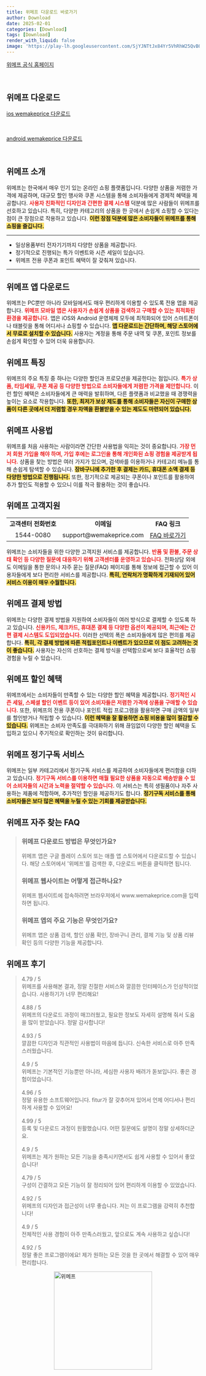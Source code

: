 ```yaml
---
title: 위메프 다운로드 바로가기
author: Download
date: 2025-02-01
categories: [Download]
tags: [Download]
render_with_liquid: false
image: 'https://play-lh.googleusercontent.com/SjYJNTtJx84Yr5VhRhW25QvBOteSt4ZfR3MqDzXHCV2ZHqGyrMLJXCH9sLwxNbPIN_E=s256-rw'
---
```

<p><a class='click-button' title='위메프' href='https://www.wemakeprice.com/?srsltid=AfmBOop-yH8Bgp78bXFL2I4NSE9kLlcbNxKuCVYsqSl_2955ctL9PRXA' rel='nofollow'>위메프 공식 홈페이지</a></p><br>
<h2 id='위메프_다운로드'>위메프 다운로드</h2>
<p><a class="click-button ios" title="wemakeprice 다운로드" href="https://apps.apple.com/kr/app/%EC%9C%84%EB%A9%94%ED%94%84/id449141904" rel="nofollow">ios wemakeprice 다운로드</a></p><br>
<p><a class="click-button android" title="wemakeprice 다운로드" href="https://play.google.comhttps://play.google.com/store/apps/details?id=com.wemakeprice" rel="nofollow">android wemakeprice 다운로드</a></p><br>


<h2 id='위메프_소개'>위메프 소개</h2>

<p>위메프는 한국에서 매우 인기 있는 온라인 쇼핑 플랫폼입니다. 다양한 상품을 저렴한 가격에 제공하며, 대규모 할인 행사와 쿠폰 시스템을 통해 소비자들에게 경제적 혜택을 제공합니다. <b><span style="color: #ee2323;">사용자 친화적인 디자인과 간편한 결제 시스템</span></b> 덕분에 많은 사람들이 위메프를 선호하고 있습니다. 특히, 다양한 카테고리의 상품을 한 곳에서 손쉽게 쇼핑할 수 있다는 점이 큰 장점으로 작용하고 있습니다. <b><span style="background-color: #ffe066;">이런 장점 덕분에 많은 소비자들이 위메프를 통해 쇼핑을 즐깁니다.</span></b></p>

<hr />

<ul>
    <li>일상용품부터 전자기기까지 다양한 상품을 제공합니다.</li>
    <li>정기적으로 진행되는 특가 이벤트와 시즌 세일이 있습니다.</li>
    <li>위메프 전용 쿠폰과 포인트 혜택이 잘 갖춰져 있습니다.</li>
</ul>

<hr />

<h2 id='위메프_앱_다운로드'>위메프 앱 다운로드</h2>

<p>위메프는 PC뿐만 아니라 모바일에서도 매우 편리하게 이용할 수 있도록 전용 앱을 제공합니다. <b><span style="color: #ee2323;">위메프 모바일 앱은 사용자가 손쉽게 상품을 검색하고 구매할 수 있는 최적화된 환경을 제공합니다.</span></b> 앱은 iOS와 Android 운영체제 모두에 최적화되어 있어 스마트폰이나 태블릿을 통해 어디서나 쇼핑할 수 있습니다. <b><span style="background-color: #ffe066;">앱 다운로드는 간단하며, 해당 스토어에서 무료로 설치할 수 있습니다.</span></b> 사용자는 계정을 통해 주문 내역 및 쿠폰, 포인트 정보를 손쉽게 확인할 수 있어 더욱 유용합니다.</p>

<h2 id='위메프_특징'>위메프 특징</h2>

<p>위메프의 주요 특징 중 하나는 다양한 할인과 프로모션을 제공한다는 점입니다. <b><span style="color: #ee2323;">특가 상품, 타임세일, 쿠폰 제공 등 다양한 방법으로 소비자들에게 저렴한 가격을 제안합니다.</span></b> 이런 할인 혜택은 소비자들에게 큰 매력을 발휘하며, 다른 플랫폼과 비교했을 때 경쟁력을 높이는 요소로 작용합니다. <b><span style="background-color: #ffe066;">또한, 최저가 보상 제도를 통해 소비자들은 자신이 구매한 상품이 다른 곳에서 더 저렴할 경우 차액을 환불받을 수 있는 제도도 마련되어 있습니다.</span></b></p>

<h2 id='위메프_사용법'>위메프 사용법</h2>

<p>위메프를 처음 사용하는 사람이라면 간단한 사용법을 익히는 것이 중요합니다. <b><span style="color: #ee2323;">가장 먼저 회원 가입을 해야 하며, 가입 후에는 로그인을 통해 개인화된 쇼핑 경험을 제공받게 됩니다.</span></b> 상품을 찾는 방법은 여러 가지가 있으며, 검색바를 이용하거나 카테고리 메뉴를 통해 손쉽게 탐색할 수 있습니다. <b><span style="background-color: #ffe066;">장바구니에 추가한 후 결제는 카드, 휴대폰 소액 결제 등 다양한 방법으로 진행됩니다.</span></b> 또한, 정기적으로 제공되는 쿠폰이나 포인트를 활용하여 추가 할인도 적용할 수 있으니 이를 적극 활용하는 것이 좋습니다.</p>

<h2 id='위메프_고객지원'>위메프 고객지원</h2>

<table>
    <tr>
        <td style="text-align: center; height: 17px;"><b>고객센터 전화번호</b></td>
        <td style="text-align: center; height: 17px;"><b>이메일</b></td>
        <td style="text-align: center; height: 17px;"><b>FAQ 링크</b></td>
    </tr>
    <tr>
        <td style="text-align: center; height: 17px;">1544-0080</td>
        <td style="text-align: center; height: 17px;">support@wemakeprice.com</td>
        <td style="text-align: center; height: 17px;"><a href="https://faq.wemakeprice.com">FAQ 바로가기</a></td>
    </tr>
</table>

<p>위메프는 소비자들을 위한 다양한 고객지원 서비스를 제공합니다. <b><span style="color: #ee2323;">반품 및 환불, 주문 상태 확인 등 다양한 질문에 대응하기 위해 고객센터를 운영하고 있습니다.</span></b> 전화상담 외에도 이메일을 통한 문의나 자주 묻는 질문(FAQ) 페이지를 통해 정보에 접근할 수 있어 이용자들에게 보다 편리한 서비스를 제공합니다. <b><span style="background-color: #ffe066;">특히, 연락처가 명확하게 기재되어 있어 서비스 이용이 매우 수월합니다.</span></b></p>

<h2 id='위메프_결제방법'>위메프 결제 방법</h2>

<p>위메프는 다양한 결제 방법을 지원하여 소비자들이 여러 방식으로 결제할 수 있도록 하고 있습니다. <b><span style="color: #ee2323;">신용카드, 체크카드, 휴대폰 결제 등 다양한 옵션이 제공되며, 최근에는 간편 결제 시스템도 도입되었습니다.</span></b> 이러한 선택의 폭은 소비자들에게 많은 편의를 제공합니다. <b><span style="background-color: #ffe066;">특히, 각 결제 방법에 따른 적립포인트나 이벤트가 있으므로 이 점도 고려하는 것이 좋습니다.</span></b> 사용자는 자신의 선호하는 결제 방식을 선택함으로써 보다 효율적인 쇼핑 경험을 누릴 수 있습니다.</p>

<h2 id='위메프_할인_혜택'>위메프 할인 혜택</h2>

<p>위메프에서는 소비자들이 만족할 수 있는 다양한 할인 혜택을 제공합니다. <b><span style="color: #ee2323;">정기적인 시즌 세일, 스페셜 할인 이벤트 등이 있어 소비자들은 저렴한 가격에 상품을 구매할 수 있습니다.</span></b> 또한, 위메프의 전용 쿠폰이나 포인트 적립 프로그램을 활용하면 구매 금액의 일부를 할인받거나 적립할 수 있습니다. <b><span style="background-color: #ffe066;">이런 혜택을 잘 활용하면 쇼핑 비용을 많이 절감할 수 있습니다.</span></b> 위메프는 소비자 만족도를 극대화하기 위해 끊임없이 다양한 할인 혜택을 도입하고 있으니 주기적으로 확인하는 것이 유리합니다.</p>

<h2 id='위메프_정기구독서비스'>위메프 정기구독 서비스</h2>

<p>위메프는 일부 카테고리에서 정기구독 서비스를 제공하여 소비자들에게 편리함을 더하고 있습니다. <b><span style="color: #ee2323;">정기구독 서비스를 이용하면 매월 필요한 상품을 자동으로 배송받을 수 있어 소비자들의 시간과 노력을 절약할 수 있습니다.</span></b> 이 서비스는 특히 생필품이나 자주 사용하는 제품에 적합하며, 추가적인 할인을 제공하기도 합니다. <b><span style="background-color: #ffe066;">정기구독 서비스를 통해 소비자들은 보다 많은 혜택을 누릴 수 있는 기회를 제공받습니다.</span></b></p>


<h2 id='위메프_자주_찾는_FAQ'>위메프 자주 찾는 FAQ</h2>
<div itemscope="" itemtype="https://schema.org/FAQPage"> 
<blockquote> 
<div itemscope="" itemprop="mainEntity" itemtype="https://schema.org/Question"> 
<h3 itemprop="name">위메프 다운로드 방법은 무엇인가요?</h3> 
<div itemscope="" itemprop="acceptedAnswer" itemtype="https://schema.org/Answer"> 
<span itemprop="text"> 
<p>위메프 앱은 구글 플레이 스토어 또는 애플 앱 스토어에서 다운로드할 수 있습니다. 해당 스토어에서 '위메프'를 검색한 후, 다운로드 버튼을 클릭하면 됩니다.</p> 
</span> 
</div> 
</div> 
<div itemscope="" itemprop="mainEntity" itemtype="https://schema.org/Question"> 
<h3 itemprop="name">위메프 웹사이트는 어떻게 접근하나요?</h3> 
<div itemscope="" itemprop="acceptedAnswer" itemtype="https://schema.org/Answer"> 
<span itemprop="text"> 
<p>위메프 웹사이트에 접속하려면 브라우저에서 www.wemakeprice.com을 입력하면 됩니다.</p> 
</span> 
</div> 
</div> 
<div itemscope="" itemprop="mainEntity" itemtype="https://schema.org/Question"> 
<h3 itemprop="name">위메프 앱의 주요 기능은 무엇인가요?</h3> 
<div itemscope="" itemprop="acceptedAnswer" itemtype="https://schema.org/Answer"> 
<span itemprop="text"> 
<p>위메프 앱은 상품 검색, 할인 상품 확인, 장바구니 관리, 결제 기능 및 상품 리뷰 확인 등의 다양한 기능을 제공합니다.</p> 
</span> 
</div> 
</div> 
</blockquote> 
</div>
<h2 id='위메프_후기'>위메프 후기</h2>
<div itemscope itemtype="https://schema.org/Product">
  <blockquote>
  <div itemprop="review" itemscope itemtype="https://schema.org/Review">
      <div itemprop="reviewRating" itemscope itemtype="https://schema.org/Rating"> <span itemprop="ratingValue">4.79</span> / <span itemprop="bestRating">5</span> </div>
      <span itemprop="reviewBody">위메프를 사용해본 결과, 정말 친절한 서비스와 깔끔한 인터페이스가 인상적이었습니다. 사용하기가 너무 편리해요!</span>
  </div>
  <br>
  <div itemprop="review" itemscope itemtype="https://schema.org/Review">
      <div itemprop="reviewRating" itemscope itemtype="https://schema.org/Rating"> <span itemprop="ratingValue">4.88</span> / <span itemprop="bestRating">5</span> </div>
      <span itemprop="reviewBody">위메프의 다운로드 과정이 매끄러웠고, 필요한 정보도 자세히 설명해 줘서 도움을 많이 받았습니다. 정말 감사합니다!</span>
  </div>
  <br>
  <div itemprop="review" itemscope itemtype="https://schema.org/Review">
      <div itemprop="reviewRating" itemscope itemtype="https://schema.org/Rating"> <span itemprop="ratingValue">4.93</span> / <span itemprop="bestRating">5</span> </div>
      <span itemprop="reviewBody">깔끔한 디자인과 직관적인 사용법이 마음에 듭니다. 신속한 서비스로 아주 만족스러웠습니다.</span>
  </div>
  <br>
  <div itemprop="review" itemscope itemtype="https://schema.org/Review">
      <div itemprop="reviewRating" itemscope itemtype="https://schema.org/Rating"> <span itemprop="ratingValue">4.9</span> / <span itemprop="bestRating">5</span> </div>
      <span itemprop="reviewBody">위메프는 기본적인 기능뿐만 아니라, 세심한 사용자 배려가 돋보입니다. 좋은 경험이었습니다.</span>
  </div>
  <br>
  <div itemprop="review" itemscope itemtype="https://schema.org/Review">
      <div itemprop="reviewRating" itemscope itemtype="https://schema.org/Rating"> <span itemprop="ratingValue">4.96</span> / <span itemprop="bestRating">5</span> </div>
      <span itemprop="reviewBody">정말 유용한 소프트웨어입니다. fitur가 잘 갖추어져 있어서 언제 어디서나 편리하게 사용할 수 있어요!</span>
  </div>
  <br>
  <div itemprop="review" itemscope itemtype="https://schema.org/Review">
      <div itemprop="reviewRating" itemscope itemtype="https://schema.org/Rating"> <span itemprop="ratingValue">4.99</span> / <span itemprop="bestRating">5</span> </div>
      <span itemprop="reviewBody">등록 및 다운로드 과정이 원활했습니다. 어떤 질문에도 설명이 정말 상세하더군요.</span>
  </div>
  <br>
  <div itemprop="review" itemscope itemtype="https://schema.org/Review">
      <div itemprop="reviewRating" itemscope itemtype="https://schema.org/Rating"> <span itemprop="ratingValue">4.9</span> / <span itemprop="bestRating">5</span> </div>
      <span itemprop="reviewBody">위메프는 제가 원하는 모든 기능을 충족시키면서도 쉽게 사용할 수 있어서 좋았습니다!</span>
  </div>
  <br>
  <div itemprop="review" itemscope itemtype="https://schema.org/Review">
      <div itemprop="reviewRating" itemscope itemtype="schema.org/Rating"> <span itemprop="ratingValue">4.79</span> / <span itemprop="bestRating">5</span> </div>
      <span itemprop="reviewBody">구성이 간결하고 모든 기능이 잘 정리되어 있어 편리하게 이용할 수 있었습니다.</span>
  </div>
  <br>
  <div itemprop="review" itemscope itemtype="schema.org/Review">
      <div itemprop="reviewRating" itemscope itemtype="schema.org/Rating"> <span itemprop="ratingValue">4.92</span> / <span itemprop="bestRating">5</span> </div>
      <span itemprop="reviewBody">위메프의 디자인과 접근성이 너무 좋습니다. 저는 이 프로그램을 강력히 추천합니다!</span>
  </div>
  <br>
  <div itemprop="review" itemscope itemtype="schema.org/Review">
      <div itemprop="reviewRating" itemscope itemtype="schema.org/Rating"> <span itemprop="ratingValue">4.9</span> / <span itemprop="bestRating">5</span> </div>
      <span itemprop="reviewBody">전체적인 사용 경험이 아주 만족스러웠고, 앞으로도 계속 사용하고 싶습니다!</span>
  </div>
  <br>
  <div itemprop="review" itemscope itemtype="schema.org/Review">
      <div itemprop="reviewRating" itemscope itemtype="schema.org/Rating"> <span itemprop="ratingValue">4.92</span> / <span itemprop="bestRating">5</span> </div>
      <span itemprop="reviewBody">정말 좋은 프로그램이에요! 제가 원하는 모든 것을 한 곳에서 해결할 수 있어 매우 편리합니다.</span>
  </div>
  </blockquote>
</div>
<figure class="image" style="display: flex; justify-content: center; align-items: center; margin: 0;"><img src="https://play-lh.googleusercontent.com/SjYJNTtJx84Yr5VhRhW25QvBOteSt4ZfR3MqDzXHCV2ZHqGyrMLJXCH9sLwxNbPIN_E=s256-rw" alt="위메프" width="256" height="256" style="max-width: 100%; height: auto;"></figure>